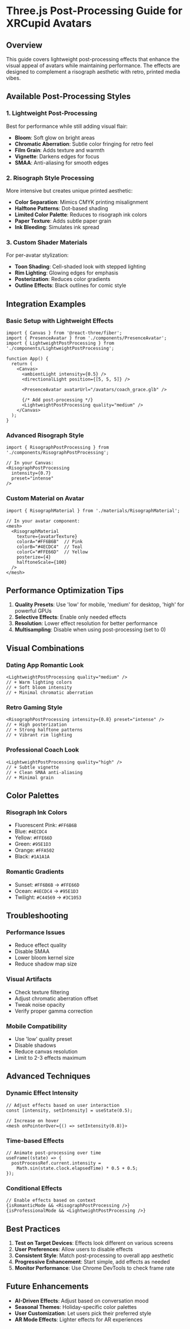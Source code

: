 # Three.js Post-Processing Guide for XRCupid Avatars

## Overview

This guide covers lightweight post-processing effects that enhance the visual appeal of avatars while maintaining performance. The effects are designed to complement a risograph aesthetic with retro, printed media vibes.

## Available Post-Processing Styles

### 1. Lightweight Post-Processing
Best for performance while still adding visual flair:
- **Bloom**: Soft glow on bright areas
- **Chromatic Aberration**: Subtle color fringing for retro feel
- **Film Grain**: Adds texture and warmth
- **Vignette**: Darkens edges for focus
- **SMAA**: Anti-aliasing for smooth edges

### 2. Risograph Style Processing
More intensive but creates unique printed aesthetic:
- **Color Separation**: Mimics CMYK printing misalignment
- **Halftone Patterns**: Dot-based shading
- **Limited Color Palette**: Reduces to risograph ink colors
- **Paper Texture**: Adds subtle paper grain
- **Ink Bleeding**: Simulates ink spread

### 3. Custom Shader Materials
For per-avatar stylization:
- **Toon Shading**: Cell-shaded look with stepped lighting
- **Rim Lighting**: Glowing edges for emphasis
- **Posterization**: Reduces color gradients
- **Outline Effects**: Black outlines for comic style

## Integration Examples

### Basic Setup with Lightweight Effects

```tsx
import { Canvas } from '@react-three/fiber';
import { PresenceAvatar } from './components/PresenceAvatar';
import { LightweightPostProcessing } from './components/LightweightPostProcessing';

function App() {
  return (
    <Canvas>
      <ambientLight intensity={0.5} />
      <directionalLight position={[5, 5, 5]} />
      
      <PresenceAvatar avatarUrl="/avatars/coach_grace.glb" />
      
      {/* Add post-processing */}
      <LightweightPostProcessing quality="medium" />
    </Canvas>
  );
}
```

### Advanced Risograph Style

```tsx
import { RisographPostProcessing } from './components/RisographPostProcessing';

// In your Canvas:
<RisographPostProcessing 
  intensity={0.7}
  preset="intense"
/>
```

### Custom Material on Avatar

```tsx
import { RisographMaterial } from './materials/RisographMaterial';

// In your avatar component:
<mesh>
  <RisographMaterial
    texture={avatarTexture}
    colorA="#FF6B6B"  // Pink
    colorB="#4ECDC4"  // Teal
    colorC="#FFE66D"  // Yellow
    posterize={4}
    halftoneScale={100}
  />
</mesh>
```

## Performance Optimization Tips

1. **Quality Presets**: Use 'low' for mobile, 'medium' for desktop, 'high' for powerful GPUs
2. **Selective Effects**: Enable only needed effects
3. **Resolution**: Lower effect resolution for better performance
4. **Multisampling**: Disable when using post-processing (set to 0)

## Visual Combinations

### Dating App Romantic Look
```tsx
<LightweightPostProcessing quality="medium" />
// + Warm lighting colors
// + Soft bloom intensity
// + Minimal chromatic aberration
```

### Retro Gaming Style
```tsx
<RisographPostProcessing intensity={0.8} preset="intense" />
// + High posterization
// + Strong halftone patterns
// + Vibrant rim lighting
```

### Professional Coach Look
```tsx
<LightweightPostProcessing quality="high" />
// + Subtle vignette
// + Clean SMAA anti-aliasing
// + Minimal grain
```

## Color Palettes

### Risograph Ink Colors
- Fluorescent Pink: `#FF6B6B`
- Blue: `#4ECDC4`
- Yellow: `#FFE66D`
- Green: `#95E1D3`
- Orange: `#FFA502`
- Black: `#1A1A1A`

### Romantic Gradients
- Sunset: `#FF6B6B` → `#FFE66D`
- Ocean: `#4ECDC4` → `#95E1D3`
- Twilight: `#C44569` → `#3C1053`

## Troubleshooting

### Performance Issues
- Reduce effect quality
- Disable SMAA
- Lower bloom kernel size
- Reduce shadow map size

### Visual Artifacts
- Check texture filtering
- Adjust chromatic aberration offset
- Tweak noise opacity
- Verify proper gamma correction

### Mobile Compatibility
- Use 'low' quality preset
- Disable shadows
- Reduce canvas resolution
- Limit to 2-3 effects maximum

## Advanced Techniques

### Dynamic Effect Intensity
```tsx
// Adjust effects based on user interaction
const [intensity, setIntensity] = useState(0.5);

// Increase on hover
<mesh onPointerOver={() => setIntensity(0.8)}>
```

### Time-based Effects
```tsx
// Animate post-processing over time
useFrame((state) => {
  postProcessRef.current.intensity = 
    Math.sin(state.clock.elapsedTime) * 0.5 + 0.5;
});
```

### Conditional Effects
```tsx
// Enable effects based on context
{isRomanticMode && <RisographPostProcessing />}
{isProfessionalMode && <LightweightPostProcessing />}
```

## Best Practices

1. **Test on Target Devices**: Effects look different on various screens
2. **User Preferences**: Allow users to disable effects
3. **Consistent Style**: Match post-processing to overall app aesthetic
4. **Progressive Enhancement**: Start simple, add effects as needed
5. **Monitor Performance**: Use Chrome DevTools to check frame rate

## Future Enhancements

- **AI-Driven Effects**: Adjust based on conversation mood
- **Seasonal Themes**: Holiday-specific color palettes
- **User Customization**: Let users pick their preferred style
- **AR Mode Effects**: Lighter effects for AR experiences
